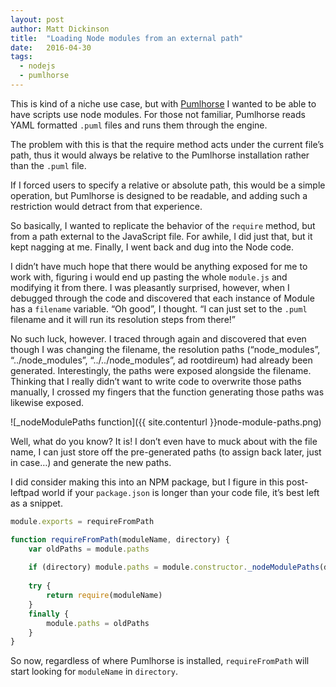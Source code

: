 ```yaml
---
layout: post
author: Matt Dickinson
title:  "Loading Node modules from an external path"
date:   2016-04-30
tags:
  - nodejs
  - pumlhorse
---
```

This is kind of a niche use case, but with [Pumlhorse](http://pumlhorse.com) I wanted to be able to have scripts use node modules. 
For those not familiar, Pumlhorse reads YAML formatted `.puml` files and runs them through the engine.

The problem with this is that the require method acts under the current file’s path, thus it would always be relative to the Pumlhorse installation rather than the `.puml` file.

If I forced users to specify a relative or absolute path, this would be a simple operation, but Pumlhorse is designed to be readable, 
and adding such a restriction would detract from that experience.

So basically, I wanted to replicate the behavior of the `require` method, but from a path external to the JavaScript file. 
For awhile, I did just that, but it kept nagging at me. Finally, I went back and dug into the Node code.

I didn’t have much hope that there would be anything exposed for me to work with, figuring i would end up pasting the whole `module.js` and modifying it from there. 
I was pleasantly surprised, however, when I debugged through the code and discovered that each instance of Module has a `filename` variable. 
“Oh good”, I thought. “I can just set to the `.puml` filename and it will run its resolution steps from there!”

No such luck, however. I traced through again and discovered that even though I was changing the filename, the resolution paths 
(“node_modules”, “../node_modules”, “../../node_modules”, ad rootdireum) had already been generated. Interestingly, the paths were exposed alongside the filename. 
Thinking that I really didn’t want to write code to overwrite those paths manually, I crossed my fingers that the function generating those paths was likewise exposed.

![_nodeModulePaths function]({{ site.contenturl }}node-module-paths.png)

Well, what do you know? It is! I don’t even have to muck about with the file name, I can just store off the pre-generated paths (to assign back later, just in case…) 
and generate the new paths.

I did consider making this into an NPM package, but I figure in this post-leftpad world if your `package.json` is longer than your code file, it’s best left as a snippet.

```javascript
module.exports = requireFromPath

function requireFromPath(moduleName, directory) {
    var oldPaths = module.paths
    
    if (directory) module.paths = module.constructor._nodeModulePaths(directory)
    
    try {
        return require(moduleName)
    }
    finally {
        module.paths = oldPaths
    }
}
```

So now, regardless of where Pumlhorse is installed, `requireFromPath` will start looking for `moduleName` in `directory`.
